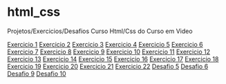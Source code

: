 # html_css
 Projetos/Exercicios/Desafios Curso Html/Css do Curso em Video

<a href="exercicios/ex001/index.html" target="_blank">Exercicio 1</a>
<a href="exercicios/ex002/index.html" target="_blank">Exercicio 2</a>
<a href="exercicios/ex003/index.html" target="_blank">Exercicio 3</a>
<a href="exercicios/ex004/index.html" target="_blank">Exercicio 4</a>
<a href="exercicios/ex005/index.html" target="_blank">Exercicio 5</a>
<a href="exercicios/ex006/index.html" target="_blank">Exercicio 6</a>
<a href="exercicios/ex007/index.html" target="_blank">Exercicio 7</a>
<a href="exercicios/ex008/index.html" target="_blank">Exercicio 8</a>
<a href="exercicios/ex009/index.html" target="_blank">Exercicio 9</a>
<a href="exercicios/ex010/index.html" target="_blank">Exercicio 10</a>
<a href="exercicios/ex011/index.html" target="_blank">Exercicio 11</a>
<a href="exercicios/ex012/index.html" target="_blank">Exercicio 12</a>
<a href="exercicios/ex013/index.html" target="_blank">Exercicio 13</a>
<a href="exercicios/ex014/index.html" target="_blank">Exercicio 14</a>
<a href="exercicios/ex015/index.html" target="_blank">Exercicio 15</a>
<a href="exercicios/ex016/cor1.html" target="_blank">Exercicio 16</a>
<a href="exercicios/ex017/fonte01.html" target="_blank">Exercicio 17</a>
<a href="exercicios/ex018/fonte01.html" target="_blank">Exercicio 18</a>
<a href="exercicios/ex019/index.html" target="_blank">Exercicio 19</a>
<a href="exercicios/ex020/index.html" target="_blank">Exercicio 20</a>
<a href="exercicios/ex021/index.html" target="_blank">Exercicio 21</a>
<a href="exercicios/ex022/fundo03.html.html" target="_blank">Exercicio 22</a>
<a href="desafios/desafio 005/desafio 005.html" target="_blank">Desafio 5</a>
<a href="desafios/desafio 006/desafio 006.html" target="_blank">Desafio 6</a>
<a href="desafios/desfio 009/desafio 009.html" target="_blank">Desafio 9</a>
<a href="desafios/desafio-010/android.html" target="_blank">Desafio 10</a>